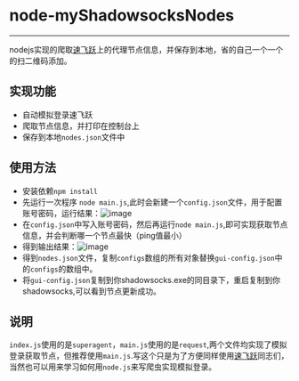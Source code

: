 # node-myShadowsocksNodes
--------------------------
nodejs实现的爬取[速飞跃](http://su.mljjlt.cn/)上的代理节点信息，并保存到本地，省的自己一个一个的扫二维码添加。

## 实现功能
* 自动模拟登录速飞跃
* 爬取节点信息，并打印在控制台上
* 保存到本地```nodes.json```文件中 
## 使用方法
* 安装依赖```npm install```
* 先运行一次程序 ```node main.js```,此时会新建一个```config.json```文件，用于配置账号密码，运行结果：![image](https://user-images.githubusercontent.com/9162319/26862545-cbe94e1c-4b7e-11e7-8ae9-923c89dba50d.png)
* 在```config.json```中写入账号密码，然后再运行```node main.js```,即可实现获取节点信息，并会判断哪一个节点最快（ping值最小）
* 得到输出结果：![image](https://user-images.githubusercontent.com/9162319/26862586-1f0bfe46-4b7f-11e7-96ba-e1c2ee7c1707.png)
* 得到```nodes.json```文件，复制```configs```数组的所有对象替换```gui-config.json```中的```configs```的数组中。
* 将```gui-config.json```复制到你shadowsocks.exe的同目录下，重启复制到你shadowsocks,可以看到节点更新成功。

## 说明
```index.js```使用的是```superagent```，```main.js```使用的是```request```,两个文件均实现了模拟登录获取节点，但推荐使用```main.js```.写这个只是为了方便同样使用[速飞跃](http://su.mljjlt.cn/)同志们，当然也可以用来学习如何用```node.js```来写爬虫实现模拟登录。